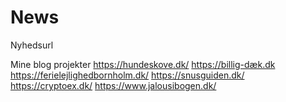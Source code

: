 # News
Nyhedsurl

Mine blog projekter
https://hundeskove.dk/
https://billig-dæk.dk
https://ferielejlighedbornholm.dk/
https://snusguiden.dk/
https://cryptoex.dk/
https://www.jalousibogen.dk/
